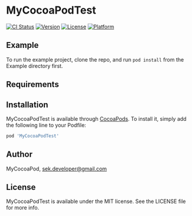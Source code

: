 # MyCocoaPodTest

[![CI Status](https://img.shields.io/travis/MyCocoaPod/MyCocoaPodTest.svg?style=flat)](https://travis-ci.org/MyCocoaPod/MyCocoaPodTest)
[![Version](https://img.shields.io/cocoapods/v/MyCocoaPodTest.svg?style=flat)](https://cocoapods.org/pods/MyCocoaPodTest)
[![License](https://img.shields.io/cocoapods/l/MyCocoaPodTest.svg?style=flat)](https://cocoapods.org/pods/MyCocoaPodTest)
[![Platform](https://img.shields.io/cocoapods/p/MyCocoaPodTest.svg?style=flat)](https://cocoapods.org/pods/MyCocoaPodTest)

## Example

To run the example project, clone the repo, and run `pod install` from the Example directory first.

## Requirements

## Installation

MyCocoaPodTest is available through [CocoaPods](https://cocoapods.org). To install
it, simply add the following line to your Podfile:

```ruby
pod 'MyCocoaPodTest'
```

## Author

MyCocoaPod, sek.developer@gmail.com

## License

MyCocoaPodTest is available under the MIT license. See the LICENSE file for more info.
